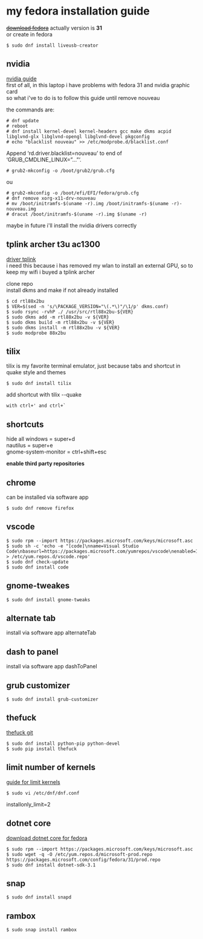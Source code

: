 # my fedora installation guide

~~[download fedora](https://getfedora.org/en/workstation/download/)~~
actually version is **31**  
or create in fedora  
```console
$ sudo dnf install liveusb-creator
```

## nvidia
[nvidia guide](https://www.if-not-true-then-false.com/2015/fedora-nvidia-guide/)  
first of all, in this laptop i have problems with fedora 31 and nvidia graphic card  
so what i've to do is to follow this guide until remove nouveau    

the commands are:  
```console
# dnf update  
# reboot  
# dnf install kernel-devel kernel-headers gcc make dkms acpid libglvnd-glx libglvnd-opengl libglvnd-devel pkgconfig  
# echo "blacklist nouveau" >> /etc/modprobe.d/blacklist.conf  
```
Append ‘rd.driver.blacklist=nouveau’ to end of ‘GRUB_CMDLINE_LINUX=”…”‘.  
```console
# grub2-mkconfig -o /boot/grub2/grub.cfg  
```
ou  
```console
# grub2-mkconfig -o /boot/efi/EFI/fedora/grub.cfg  
# dnf remove xorg-x11-drv-nouveau  
# mv /boot/initramfs-$(uname -r).img /boot/initramfs-$(uname -r)-nouveau.img  
# dracut /boot/initramfs-$(uname -r).img $(uname -r)  
```
  
maybe in future i'll install the nvidia drivers correctly      


## tplink archer t3u ac1300
[driver tplink](https://github.com/cilynx/rtl88x2BU)  
i need this because i has removed my wlan to install an external GPU, so to keep my wifi i buyed a tplink archer    

clone repo  
install dkms and make if not already installed    

```console
$ cd rtl88x2bu  
$ VER=$(sed -n 's/\PACKAGE_VERSION="\(.*\)"/\1/p' dkms.conf)  
$ sudo rsync -rvhP ./ /usr/src/rtl88x2bu-${VER}  
$ sudo dkms add -m rtl88x2bu -v ${VER}  
$ sudo dkms build -m rtl88x2bu -v ${VER}  
$ sudo dkms install -m rtl88x2bu -v ${VER}  
$ sudo modprobe 88x2bu  
```
    
## tilix
tilix is my favorite terminal emulator, just because tabs and shortcut in quake style and themes  
```console
$ sudo dnf install tilix    
```

add shortcut with tilix --quake  
```console
with ctrl+' and ctrl+`  
```
    

## shortcuts
hide all windows = super+d  
nautilus = super+e  
gnome-system-monitor = ctrl+shift+esc      


**enable third party repositories**    

## chrome
can be installed via software app  
```console
$ sudo dnf remove firefox  
```
    
## vscode
```console
$ sudo rpm --import https://packages.microsoft.com/keys/microsoft.asc  
$ sudo sh -c 'echo -e "[code]\nname=Visual Studio Code\nbaseurl=https://packages.microsoft.com/yumrepos/vscode\nenabled=1\ngpgcheck=1\ngpgkey=https://packages.microsoft.com/keys/microsoft.asc" > /etc/yum.repos.d/vscode.repo'  
$ sudo dnf check-update  
$ sudo dnf install code  
```
    
## gnome-tweakes
```console
$ sudo dnf install gnome-tweaks  
```
    

## alternate tab
install via software app alternateTab      



## dash to panel
install via software app dashToPanel      



## grub customizer
```console
$ sudo dnf install grub-customizer  
```
    
## thefuck
[thefuck git](https://github.com/nvbn/thefuck)  
```console
$ sudo dnf install python-pip python-devel  
$ sudo pip install thefuck  
```
    
## limit number of kernels
[guide for limit kernels](https://www.linuxbabe.com/linux-server/list-installed-linux-kernels-remove-old-ones-fedora)  
```console
$ sudo vi /etc/dnf/dnf.conf  
```
installonly_limit=2      



## dotnet core
[download dotnet core for fedora](https://docs.microsoft.com/pt-br/dotnet/core/install/linux-package-manager-fedora31)  
```console
$ sudo rpm --import https://packages.microsoft.com/keys/microsoft.asc  
$ sudo wget -q -O /etc/yum.repos.d/microsoft-prod.repo https://packages.microsoft.com/config/fedora/31/prod.repo  
$ sudo dnf install dotnet-sdk-3.1  
```
    

## snap
```console
$ sudo dnf install snapd  
```
    
## rambox
```console
$ sudo snap install rambox
```